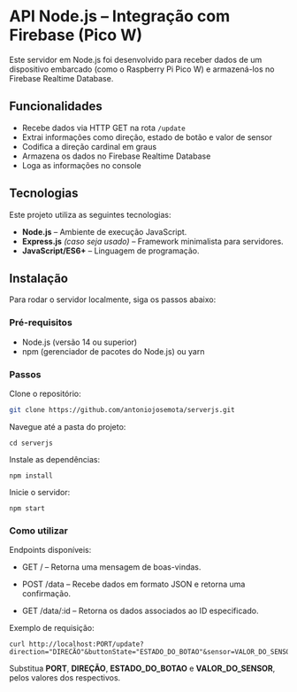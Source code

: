 # API Node.js – Integração com Firebase (Pico W)

Este servidor em Node.js foi desenvolvido para receber dados de um dispositivo embarcado (como o Raspberry Pi Pico W) e armazená-los no Firebase Realtime Database.

## Funcionalidades

- Recebe dados via HTTP GET na rota `/update`
- Extrai informações como direção, estado de botão e valor de sensor
- Codifica a direção cardinal em graus
- Armazena os dados no Firebase Realtime Database
- Loga as informações no console

## Tecnologias

Este projeto utiliza as seguintes tecnologias:

- **Node.js** – Ambiente de execução JavaScript.
- **Express.js** *(caso seja usado)* – Framework minimalista para servidores.
- **JavaScript/ES6+** – Linguagem de programação.

## Instalação

Para rodar o servidor localmente, siga os passos abaixo:

### Pré-requisitos

- Node.js (versão 14 ou superior)
- npm (gerenciador de pacotes do Node.js) ou yarn

### Passos

Clone o repositório:

```bash
git clone https://github.com/antoniojosemota/serverjs.git
```
Navegue até a pasta do projeto:
```
cd serverjs
```
Instale as dependências:
```
npm install
```
Inicie o servidor:
```
npm start
```
### Como utilizar 
Endpoints disponíveis:
- GET / – Retorna uma mensagem de boas-vindas.

- POST /data – Recebe dados em formato JSON e retorna uma confirmação.

- GET /data/:id – Retorna os dados associados ao ID especificado.

Exemplo de requisição:
```
curl http://localhost:PORT/update?direction="DIRECÃO"&buttonState="ESTADO_DO_BOTAO"&sensor=VALOR_DO_SENSOR
```
Substitua **PORT**, **DIREÇÃO**, **ESTADO_DO_BOTAO** e **VALOR_DO_SENSOR**, pelos valores dos respectivos.


